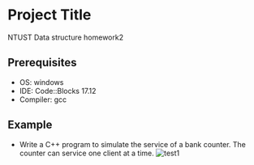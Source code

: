 # Project Title
NTUST Data structure homework2

## Prerequisites
* OS: windows
* IDE: Code::Blocks 17.12
* Compiler: gcc


## Example
* Write a C++ program to simulate the service of a bank counter. The counter can service one client at a time.
![test1](https://user-images.githubusercontent.com/20908466/47004436-1ee41900-d164-11e8-87a6-9aaae8249838.PNG)
